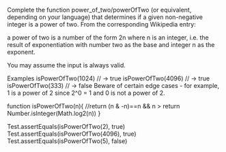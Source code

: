 Complete the function power_of_two/powerOfTwo (or equivalent, depending on your language) that determines if a given non-negative integer is a power of two. From the corresponding Wikipedia entry:

a power of two is a number of the form 2n where n is an integer, i.e. the result of exponentiation with number two as the base and integer n as the exponent.

You may assume the input is always valid.

Examples
isPowerOfTwo(1024) // -> true
isPowerOfTwo(4096) // -> true
isPowerOfTwo(333)  // -> false
Beware of certain edge cases - for example, 1 is a power of 2 since 2^0 = 1 and 0 is not a power of 2.


function isPowerOfTwo(n){
  //return (n & -n)==n && n > 
  return Number.isInteger(Math.log2(n))
  }
  
  Test.assertEquals(isPowerOfTwo(2), true)
Test.assertEquals(isPowerOfTwo(4096), true)
Test.assertEquals(isPowerOfTwo(5), false)
